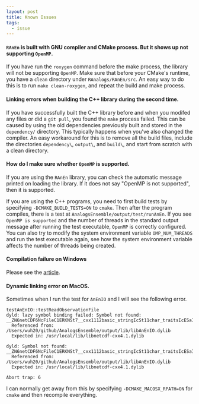 ```yaml
---
layout: post
title: Known Issues
tags:
  - issue
---
```


#### `RAnEn` is built with GNU compiler and CMake process. But it shows up not supporting `OpenMP`.

If you have run the `roxygen` command before the make process, the library will not be supporting `OpenMP`. Make sure that before your CMake's runtime, you have a `clean` directory under `RAnalogs/RAnEn/src`. An easy way to do this is to run `make clean-roxygen`, and repeat the build and make process.

#### Linking errors when building the C++ library during the second time.

If you have successfully built the C++ library before and when you modifed any files or did a `git pull`, you found the `make` process failed. This can be caused by using the old dependencies previously built and stored in the `dependency/` directory. This typically happens when you've also changed the compiler. An easy workaround for this is to remove all the build files, include the directories `dependency\`, `output\`, and `build\`, and start from scratch with a clean directory.

#### How do I make sure whether `OpenMP` is supported.

If you are using the `RAnEn` library, you can check the automatic message printed on loading the library. If it does not say "OpenMP is not supported", then it is supported.

If you are using the C++ programs, you need to first build tests by specifying `-DCMAKE_BUILD_TESTS=ON` to `cmake`. Then after the program compiles, there is a test at `AnalogsEnsemble/output/test/runAnEn`. If you see `OpenMP is supported` and the number of threads in the standard output message after running the test executable, `OpenMP` is correctly configured. You can also try to modify the system environment variable `OMP_NUM_THREADS` and run the test executable again, see how the system environment variable affects the number of threads being created.

#### Compilation failure on Windows

Please see the [article](https://weiming-hu.github.io/AnalogsEnsemble/2018/10/10/installation-on-windows.html).

#### Dynamic linking error on MacOS.

Sometimes when I run the test for `AnEnIO` and I will see the following error.

```
testAnEnIO::testReadObservationFile
dyld: lazy symbol binding failed: Symbol not found: __ZN6netCDF6NcFileC1ERKNSt7__cxx1112basic_stringIcSt11char_traitsIcESaIcEEENS0_8FileModeE
  Referenced from: /Users/wuh20/github/AnalogsEnsemble/output/lib/libAnEnIO.dylib
  Expected in: /usr/local/lib/libnetcdf-cxx4.1.dylib

dyld: Symbol not found: __ZN6netCDF6NcFileC1ERKNSt7__cxx1112basic_stringIcSt11char_traitsIcESaIcEEENS0_8FileModeE
  Referenced from: /Users/wuh20/github/AnalogsEnsemble/output/lib/libAnEnIO.dylib
  Expected in: /usr/local/lib/libnetcdf-cxx4.1.dylib

Abort trap: 6
```

I can normally get away from this by specifying `-DCMAKE_MACOSX_RPATH=ON` for `cmake` and then recompile everything.

